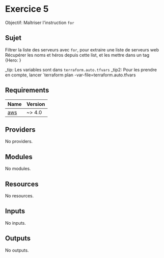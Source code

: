<!-- BEGIN_TF_DOCS -->

# Exercice 5

Objectif: Maîtriser l'instruction `for`

## Sujet

Filtrer la liste des serveurs avec `for`, pour extraire une liste de serveurs web
Récupérer les noms et héros depuis cette list, et les mettre dans un tag {Hero: }

_tip: Les variables sont dans `terraform.auto.tfvars`
_tip2: Pour les prendre en compte, lancer `terraform plan -var-file=terraform.auto.tfvars

## Requirements

| Name | Version |
|------|---------|
| <a name="requirement_aws"></a> [aws](#requirement_aws) | ~> 4.0 |

## Providers

No providers.

## Modules

No modules.

## Resources

No resources.

## Inputs

No inputs.

## Outputs

No outputs.

<!-- END_TF_DOCS -->